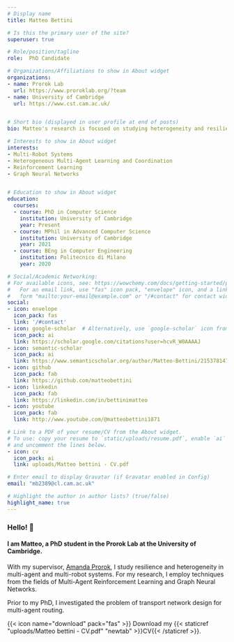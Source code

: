 ```yaml
---
# Display name
title: Matteo Bettini

# Is this the primary user of the site?
superuser: true

# Role/position/tagline
role:  PhD Candidate

# Organizations/Affiliations to show in About widget
organizations:
- name: Prorok Lab
  url: https://www.proroklab.org/?team
- name: University of Cambridge
  url: https://www.cst.cam.ac.uk/


# Short bio (displayed in user profile at end of posts)
bio: Matteo's research is focused on studying heterogeneity and resilience in multi-agent and multi-robot systems. 

# Interests to show in About widget
interests:
- Multi-Robot Systems
- Heterogeneous Multi-Agent Learning and Coordination
- Reinforcement Learning
- Graph Neural Networks


# Education to show in About widget
education:
  courses:
  - course: PhD in Computer Science
    institution: University of Cambridge
    year: Present
  - course: MPhil in Advanced Computer Science
    institution: University of Cambridge
    year: 2021
  - course: BEng in Computer Engineering
    institution: Politecnico di Milano
    year: 2020

# Social/Academic Networking:
# For available icons, see: https://wowchemy.com/docs/getting-started/page-builder/#icons
#   For an email link, use "fas" icon pack, "envelope" icon, and a link in the
#   form "mailto:your-email@example.com" or "/#contact" for contact widget.
social:
- icon: envelope
  icon_pack: fas
  link: '/#contact'
- icon: google-scholar  # Alternatively, use `google-scholar` icon from `ai` icon pack
  icon_pack: ai
  link: https://scholar.google.com/citations?user=hcvR_W0AAAAJ
- icon: semantic-scholar
  icon_pack: ai
  link: https://www.semanticscholar.org/author/Matteo-Bettini/2153781474
- icon: github
  icon_pack: fab
  link: https://github.com/matteobettini
- icon: linkedin
  icon_pack: fab
  link: https://linkedin.com/in/bettinimatteo
- icon: youtube
  icon_pack: fab
  link: http://www.youtube.com/@matteobettini1871

# Link to a PDF of your resume/CV from the About widget.
# To use: copy your resume to `static/uploads/resume.pdf`, enable `ai` icons in `params.toml`,
# and uncomment the lines below.
- icon: cv
  icon_pack: ai
  link: uploads/Matteo bettini - CV.pdf

# Enter email to display Gravatar (if Gravatar enabled in Config)
email: "mb2389@cl.cam.ac.uk"

# Highlight the author in author lists? (true/false)
highlight_name: true
---
```



### Hello! :wave:
#### I am Matteo, a PhD student in the Prorok Lab at the University of Cambridge.

With my supervisor, [Amanda Prorok](https://www.proroklab.org/), I study resilience and heterogeneity in multi-agent and multi-robot systems. For my research, I employ techniques from the fields of Multi-Agent Reinforcement Learning and Graph Neural Networks.

Prior to my PhD, I investigated the problem of transport network design for multi-agent routing.


{{< icon name="download" pack="fas" >}} Download my {{< staticref "uploads/Matteo bettini - CV.pdf" "newtab" >}}CV{{< /staticref >}}. 
